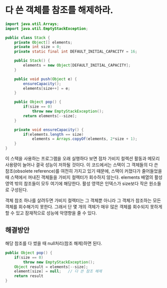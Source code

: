 # 다 쓴 객체를 참조를 해제하라.
```java
import java.util.Arrays;
import java.util.EmptyStackException;

public class Stack {
    private Object[] elements;
    private int size = 0;
    private static final int DEFAULT_INITIAL_CAPACITY = 16;

    public Stack() {
        elements = new Object[DEFAULT_INITIAL_CAPACITY];
    }

    public void push(Object e) {
        ensureCapacity();
        elements[size++] = e;
    }

    public Object pop() {
        if(size == 0)
            throw new EmptyStackException();
        return elements[--size];
    }

    private void ensureCapacity() {
        if(elements.length == size)
            elements = Arrays.copyOf(elements, 2*size + 1);
    }
}
```
이 스택을 사용하는 프로그램을 오래 실행하다 보면 점차 가비지 컬렉션 활동과 메모리 사용량이 늘어나 결국 성능이 저하될 것이다.
이 코드에서는 스택이 그 객체들의 다 쓴 참조(obsolete reference)를 여전히 가지고 있기 때문에, 스택이 커졌다가 줄어들었을 때 스택에서 꺼내진 객체들을 가비지 컬렉터가 회수하지 않는다.
elements 배열의 활성 영역 밖의 참조들이 모두 여기에 해당한다. 활성 영역은 인덱스가 size보다 작은 원소들로 구성된다.

객체 참조 하나를 살려두면 가비지 컬렉터는 그 객체뿐 아니라 그 객체가 참조하는 모든 객체를 회수해가지 못한다. 그래서 단 몇 개의 객체가 매우 많은 객체를 회수되지 못하게 할 수 있고 잠재적으로 성능에 악영향을 줄 수 있다.

## 해결방안
해당 참조를 다 썼을 때 null처리(참조 해제)하면 된다.

```java
public Object pop() {
    if(size == 0) 
        throw new EmptyStackException();
    Object result = elements[--size];
    element[size] = null;   // 다 쓴 참조 해제
    return result
}
```